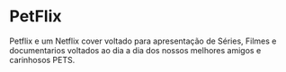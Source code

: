 # PetFlix
Petflix e um Netflix cover voltado para apresentação de Séries, Filmes e documentarios voltados ao dia a dia dos nossos melhores amigos e carinhosos PETS. 
